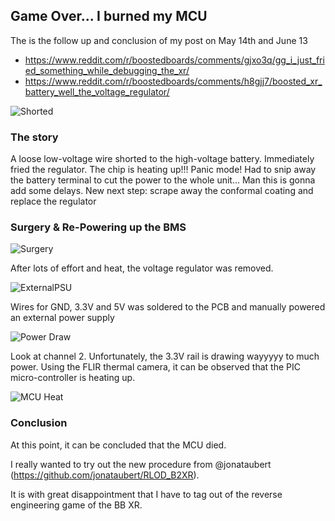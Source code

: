 ## Game Over... I burned my MCU
The is the follow up and conclusion of my post on May 14th and June 13
* https://www.reddit.com/r/boostedboards/comments/gjxo3q/gg_i_just_fried_something_while_debugging_the_xr/
* https://www.reddit.com/r/boostedboards/comments/h8gjj7/boosted_xr_battery_well_the_voltage_regulator/

![Shorted](https://i.redd.it/16ebwhr5ety41.png)

### The story
A loose low-voltage wire shorted to the high-voltage battery. Immediately fried the regulator. The chip is heating up!!!
Panic mode! Had to snip away the battery terminal to cut the power to the whole unit... Man this is gonna add some delays.
New next step: scrape away the conformal coating and replace the regulator

### Surgery & Re-Powering up the BMS

![Surgery](https://i.imgur.com/jt74I7V.png)

After lots of effort and heat, the voltage regulator was removed. 

![ExternalPSU](https://i.imgur.com/ngI7T30.png)

Wires for GND, 3.3V and 5V was soldered to the PCB and manually powered an external power supply

![Power Draw](https://i.imgur.com/MmTGRy9.png)

Look at channel 2. Unfortunately, the 3.3V rail is drawing wayyyyy to much power. Using the FLIR thermal camera, it can be observed that the PIC micro-controller is heating up.

![MCU Heat](https://i.imgur.com/S90tXcV.png)

### Conclusion

At this point, it can be concluded that the MCU died. 

I really wanted to try out the new procedure from @jonataubert (https://github.com/jonataubert/RLOD_B2XR). 

It is with great disappointment that I have to tag out of the reverse engineering game of the BB XR.
